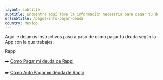 ```yaml
---
layout: subtitle
subtitle: Encuentra aquí toda la información necesaria para pagar tu deuda
urlsubtitle: /pagos/info-pagar-deuda
country: Mexico
---
```

Aquí te dejamos instructivos paso a paso de como pagar tu deuda según la App con la que trabajes.

Rappi

➡️  [Como Pagar mi deuda de Rappi](https://pago46.com/como-pago-mi-deuda-de-rappi/)

➡️ [Cómo Auto Pagar mi deuda de Rappi](https://pago46.com/auto-paga-tu-deuda-de-rappi/)